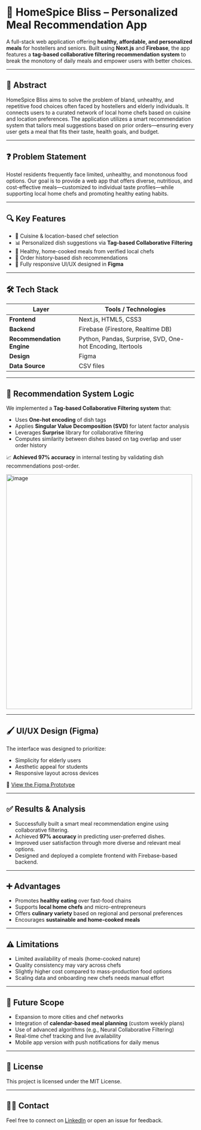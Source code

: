 
# 🍱 HomeSpice Bliss – Personalized Meal Recommendation App

A full-stack web application offering **healthy, affordable, and personalized meals** for hostellers and seniors. Built using **Next.js** and **Firebase**, the app features a **tag-based collaborative filtering recommendation system** to break the monotony of daily meals and empower users with better choices.

---

## 🧠 Abstract

HomeSpice Bliss aims to solve the problem of bland, unhealthy, and repetitive food choices often faced by hostellers and elderly individuals. It connects users to a curated network of local home chefs based on cuisine and location preferences. The application utilizes a smart recommendation system that tailors meal suggestions based on prior orders—ensuring every user gets a meal that fits their taste, health goals, and budget.

---

## ❓ Problem Statement

Hostel residents frequently face limited, unhealthy, and monotonous food options. Our goal is to provide a web app that offers diverse, nutritious, and cost-effective meals—customized to individual taste profiles—while supporting local home chefs and promoting healthy eating habits.

---

## 🔍 Key Features

- 📍 Cuisine & location-based chef selection  
- 📊 Personalized dish suggestions via **Tag-based Collaborative Filtering**  
- 🍲 Healthy, home-cooked meals from verified local chefs  
- 🔁 Order history-based dish recommendations  
- 📐 Fully responsive UI/UX designed in **Figma**

---

## 🛠️ Tech Stack

| Layer            | Tools / Technologies                      |
|------------------|--------------------------------------------|
| **Frontend**     | Next.js, HTML5, CSS3                      |
| **Backend**      | Firebase (Firestore, Realtime DB)         |
| **Recommendation Engine** | Python, Pandas, Surprise, SVD, One-hot Encoding, Itertools |
| **Design**       | Figma                                     |
| **Data Source**  | CSV files                                 |

---

## 🧠 Recommendation System Logic

We implemented a **Tag-based Collaborative Filtering system** that:
- Uses **One-hot encoding** of dish tags
- Applies **Singular Value Decomposition (SVD)** for latent factor analysis
- Leverages **Surprise** library for collaborative filtering
- Computes similarity between dishes based on tag overlap and user order history

📈 **Achieved 97% accuracy** in internal testing by validating dish recommendations post-order.

<img width="497" height="626" alt="image" src="https://github.com/user-attachments/assets/5dbf306b-5d4c-47f2-9cd6-1b9e84ae986d" />


---

## 🖌️ UI/UX Design (Figma)

The interface was designed to prioritize:
- Simplicity for elderly users  
- Aesthetic appeal for students  
- Responsive layout across devices  

🔗 [View the Figma Prototype](https://www.figma.com/proto/jEsc1AhE3levKp0CgWLBkh/Capstone_Final?node-id=4-6&starting-point-node-id=99%3A87&scaling=scale-down&content-scaling=fixed&t=oe5vYUGEiWBs3zVg-1)

---

## ✅ Results & Analysis

- Successfully built a smart meal recommendation engine using collaborative filtering.
- Achieved **97% accuracy** in predicting user-preferred dishes.
- Improved user satisfaction through more diverse and relevant meal options.
- Designed and deployed a complete frontend with Firebase-based backend.

---

## ➕ Advantages

- Promotes **healthy eating** over fast-food chains  
- Supports **local home chefs** and micro-entrepreneurs  
- Offers **culinary variety** based on regional and personal preferences  
- Encourages **sustainable and home-cooked meals**

---

## ⚠️ Limitations

- Limited availability of meals (home-cooked nature)  
- Quality consistency may vary across chefs  
- Slightly higher cost compared to mass-production food options  
- Scaling data and onboarding new chefs needs manual effort

---

## 🔮 Future Scope

- Expansion to more cities and chef networks  
- Integration of **calendar-based meal planning** (custom weekly plans)  
- Use of advanced algorithms (e.g., Neural Collaborative Filtering)  
- Real-time chef tracking and live availability  
- Mobile app version with push notifications for daily menus

---

## 📄 License

This project is licensed under the MIT License.

---

## 🙋‍♂️ Contact

Feel free to connect on [LinkedIn](https://www.linkedin.com/in/shubham-pandit-04887822b/) or open an issue for feedback.
